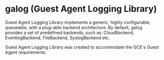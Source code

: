 # galog (Guest Agent Logging Library)

Guest Agent Logging Library implements a generic, highly configurable, queueable,
with a plug-able backend architecture. By default, galog provides a set of
predefined backends, such as: CloudBackend, EventlogBackend, FileBackend,
SyslogBackend etc.

Guest Agent Logging Library was created to accommodate the GCE's Guest Agent
requirements.
